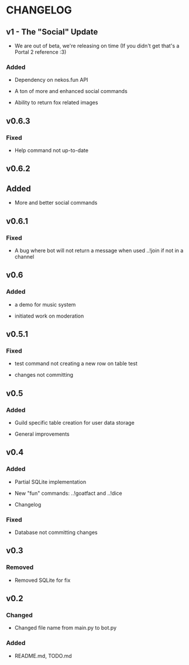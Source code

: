 # CHANGELOG

## v1 - The "Social" Update

- We are out of beta, we're releasing on time (If you didn't get that's a Portal 2 reference :3)

### Added

- Dependency on nekos.fun API

- A ton of more and enhanced social commands

- Ability to return fox related images

## v0.6.3

### Fixed

- Help command not up-to-date

## v0.6.2

## Added

- More and better social commands

## v0.6.1

### Fixed

- A bug where bot will not return a message when used ..!join if not in a channel

## v0.6

### Added

- a demo for music system

- initiated work on moderation

## v0.5.1

### Fixed

- test command not creating a new row on table test

- changes not committing

## v0.5

### Added

- Guild specific table creation for user data storage

- General improvements

## v0.4

### Added

- Partial SQLite implementation

- New "fun" commands: ..!goatfact and ..!dice

- Changelog

### Fixed

- Database not committing changes

## v0.3

### Removed

- Removed SQLite for fix

## v0.2

### Changed

- Changed file name from main.py to bot.py

### Added

- README.md, TODO.md
